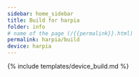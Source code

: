 ```yaml
---
sidebar: home_sidebar
title: Build for harpia
folder: info
# name of the page (/{{permalink}}.html)
permalink: harpia/build
device: harpia
---
```

{% include templates/device_build.md %}
